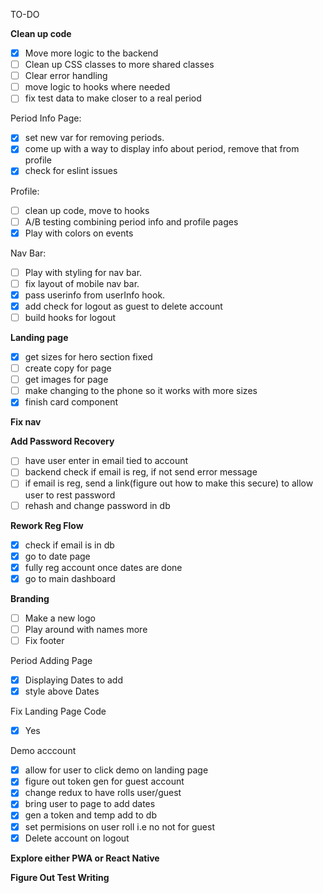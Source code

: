 TO-DO

**Clean up code**

- [X] Move more logic to the backend
- [ ] Clean up CSS classes to more shared classes
- [ ] Clear error handling
- [ ] move logic to hooks where needed
- [ ] fix test data to make closer to a real period

Period Info Page:

* [X] set new var for removing periods.
* [X] come up with a way to display info about period, remove that from profile
* [X] check for eslint issues

Profile:

* [ ] clean up code, move to hooks
* [ ] A/B testing combining period info and profile pages
* [X] Play with colors on events

Nav Bar:

* [ ] Play with styling for nav bar.
* [ ] fix layout of mobile nav bar.
* [X] pass userinfo from userInfo hook.
* [X] add check for logout as guest to delete account
* [ ] build hooks for logout

**Landing page**

- [X] get sizes for hero section fixed
- [ ] create copy for page
- [ ] get images for page
- [ ] make changing to the phone so it works with more sizes
- [X] finish card component

**Fix nav**

**Add Password Recovery**

- [ ] have user enter in email tied to account
- [ ] backend check if email is reg, if not send error message
- [ ] if email is reg, send a link(figure out how to make this secure) to allow user to rest password
- [ ] rehash and change password in db

**Rework Reg Flow**

- [X] check if email is in db
- [X] go to date page
- [X] fully reg account once dates are done
- [X] go to main dashboard

**Branding**

- [ ] Make a new logo
- [ ] Play around with names more
- [ ] Fix footer

Period Adding Page

- [X] Displaying Dates to add
- [X] style above Dates

Fix Landing Page Code

* [X] Yes

Demo acccount

- [X] allow for user to click demo on landing page
- [X] figure out token gen for guest account
- [X] change redux to have rolls user/guest
- [X] bring user to page to add dates
- [X] gen a token and temp add to db
- [X] set permisions on user roll i.e no not for guest
- [X] Delete account on logout

**Explore either PWA or React Native**

**Figure Out Test Writing**
